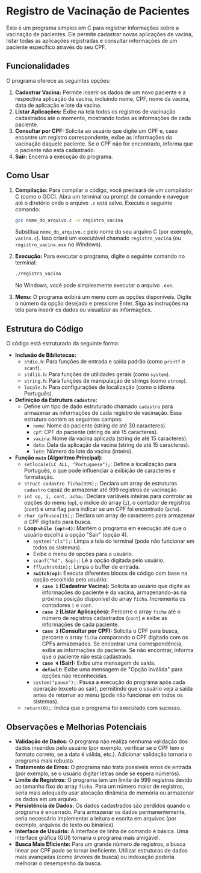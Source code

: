 # Registro de Vacinação de Pacientes

Este é um programa simples em C para registrar informações sobre a vacinação de pacientes. Ele permite cadastrar novas aplicações de vacina, listar todas as aplicações registradas e consultar informações de um paciente específico através do seu CPF.

## Funcionalidades

O programa oferece as seguintes opções:

1.  **Cadastrar Vacina:** Permite inserir os dados de um novo paciente e a respectiva aplicação da vacina, incluindo nome, CPF, nome da vacina, data de aplicação e lote da vacina.
2.  **Listar Aplicações:** Exibe na tela todos os registros de vacinação cadastrados até o momento, mostrando todas as informações de cada paciente.
3.  **Consultar por CPF:** Solicita ao usuário que digite um CPF e, caso encontre um registro correspondente, exibe as informações da vacinação daquele paciente. Se o CPF não for encontrado, informa que o paciente não está cadastrado.
4.  **Sair:** Encerra a execução do programa.

## Como Usar

1.  **Compilação:** Para compilar o código, você precisará de um compilador C (como o GCC). Abra um terminal ou prompt de comando e navegue até o diretório onde o arquivo `.c` está salvo. Execute o seguinte comando:

    ```bash
    gcc nome_do_arquivo.c -o registro_vacina
    ```

    Substitua `nome_do_arquivo.c` pelo nome do seu arquivo C (por exemplo, `vacina.c`). Isso criará um executável chamado `registro_vacina` (ou `registro_vacina.exe` no Windows).

2.  **Execução:** Para executar o programa, digite o seguinte comando no terminal:

    ```bash
    ./registro_vacina
    ```

    No Windows, você pode simplesmente executar o arquivo `.exe`.

3.  **Menu:** O programa exibirá um menu com as opções disponíveis. Digite o número da opção desejada e pressione Enter. Siga as instruções na tela para inserir os dados ou visualizar as informações.

## Estrutura do Código

O código está estruturado da seguinte forma:

* **Inclusão de Bibliotecas:**
    * `stdio.h`: Para funções de entrada e saída padrão (como `printf` e `scanf`).
    * `stdlib.h`: Para funções de utilidades gerais (como `system`).
    * `string.h`: Para funções de manipulação de strings (como `strcmp`).
    * `locale.h`: Para configurações de localização (como o idioma Português).
* **Definição da Estrutura `cadastro`:**
    * Define um tipo de dado estruturado chamado `cadastro` para armazenar as informações de cada registro de vacinação. Essa estrutura contém os seguintes campos:
        * `nome`: Nome do paciente (string de até 30 caracteres).
        * `cpf`: CPF do paciente (string de até 15 caracteres).
        * `vacina`: Nome da vacina aplicada (string de até 15 caracteres).
        * `data`: Data da aplicação da vacina (string de até 15 caracteres).
        * `lote`: Número do lote da vacina (inteiro).
* **Função `main` (Algoritmo Principal):**
    * `setlocale(LC_ALL, "Portuguese");`: Define a localização para Português, o que pode influenciar a exibição de caracteres e formatação.
    * `struct cadastro ficha[999];`: Declara um array de estruturas `cadastro` capaz de armazenar até 999 registros de vacinação.
    * `int op, i, cont, acha;`: Declara variáveis inteiras para controlar as opções do menu (`op`), o índice do array (`i`), o contador de registros (`cont`) e uma flag para indicar se um CPF foi encontrado (`acha`).
    * `char cpfbusca[15];`: Declara um array de caracteres para armazenar o CPF digitado para busca.
    * **Loop `while (op!=4)`:** Mantém o programa em execução até que o usuário escolha a opção "Sair" (opção 4).
        * `system("cls");`: Limpa a tela do terminal (pode não funcionar em todos os sistemas).
        * Exibe o menu de opções para o usuário.
        * `scanf("%d", &op);`: Lê a opção digitada pelo usuário.
        * `fflush(stdin);`: Limpa o buffer de entrada.
        * **`switch(op)`:** Executa diferentes blocos de código com base na opção escolhida pelo usuário:
            * **`case 1` (Cadastrar Vacina):** Solicita ao usuário que digite as informações do paciente e da vacina, armazenando-as na próxima posição disponível do array `ficha`. Incrementa os contadores `i` e `cont`.
            * **`case 2` (Listar Aplicações):** Percorre o array `ficha` até o número de registros cadastrados (`cont`) e exibe as informações de cada paciente.
            * **`case 3` (Consultar por CPF):** Solicita o CPF para busca, percorre o array `ficha` comparando o CPF digitado com os CPFs armazenados. Se encontrar uma correspondência, exibe as informações do paciente. Se não encontrar, informa que o paciente não está cadastrado.
            * **`case 4` (Sair):** Exibe uma mensagem de saída.
            * **`default`:** Exibe uma mensagem de "Opção inválida" para opções não reconhecidas.
        * `system("pause");`: Pausa a execução do programa após cada operação (exceto ao sair), permitindo que o usuário veja a saída antes de retornar ao menu (pode não funcionar em todos os sistemas).
    * `return(0);`: Indica que o programa foi executado com sucesso.

## Observações e Melhorias Potenciais

* **Validação de Dados:** O programa não realiza nenhuma validação dos dados inseridos pelo usuário (por exemplo, verificar se o CPF tem o formato correto, se a data é válida, etc.). Adicionar validação tornaria o programa mais robusto.
* **Tratamento de Erros:** O programa não trata possíveis erros de entrada (por exemplo, se o usuário digitar letras onde se espera números).
* **Limite de Registros:** O programa tem um limite de 999 registros devido ao tamanho fixo do array `ficha`. Para um número maior de registros, seria mais adequado usar alocação dinâmica de memória ou armazenar os dados em um arquivo.
* **Persistência de Dados:** Os dados cadastrados são perdidos quando o programa é encerrado. Para armazenar os dados permanentemente, seria necessário implementar a leitura e escrita em arquivos (por exemplo, arquivos de texto ou binários).
* **Interface de Usuário:** A interface de linha de comando é básica. Uma interface gráfica (GUI) tornaria o programa mais amigável.
* **Busca Mais Eficiente:** Para um grande número de registros, a busca linear por CPF pode se tornar ineficiente. Utilizar estruturas de dados mais avançadas (como árvores de busca) ou indexação poderia melhorar o desempenho da busca.

